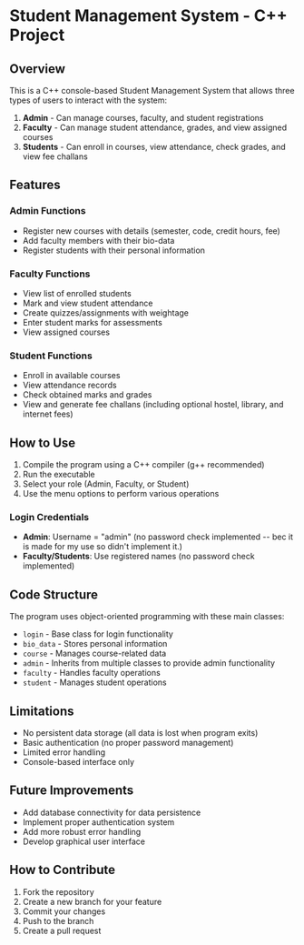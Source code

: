 # Student Management System - C++ Project

## Overview
This is a C++ console-based Student Management System that allows three types of users to interact with the system:
1. **Admin** - Can manage courses, faculty, and student registrations
2. **Faculty** - Can manage student attendance, grades, and view assigned courses
3. **Students** - Can enroll in courses, view attendance, check grades, and view fee challans

## Features

### Admin Functions
- Register new courses with details (semester, code, credit hours, fee)
- Add faculty members with their bio-data
- Register students with their personal information

### Faculty Functions
- View list of enrolled students
- Mark and view student attendance
- Create quizzes/assignments with weightage
- Enter student marks for assessments
- View assigned courses

### Student Functions
- Enroll in available courses
- View attendance records
- Check obtained marks and grades
- View and generate fee challans (including optional hostel, library, and internet fees)

## How to Use

1. Compile the program using a C++ compiler (g++ recommended)
2. Run the executable
3. Select your role (Admin, Faculty, or Student)
4. Use the menu options to perform various operations

### Login Credentials
- **Admin**: Username = "admin" (no password check implemented -- bec it is made for my use so didn't implement it.)
- **Faculty/Students**: Use registered names (no password check implemented)

## Code Structure
The program uses object-oriented programming with these main classes:
- `login` - Base class for login functionality
- `bio_data` - Stores personal information
- `course` - Manages course-related data
- `admin` - Inherits from multiple classes to provide admin functionality
- `faculty` - Handles faculty operations
- `student` - Manages student operations

## Limitations
- No persistent data storage (all data is lost when program exits)
- Basic authentication (no proper password management)
- Limited error handling
- Console-based interface only

## Future Improvements
- Add database connectivity for data persistence
- Implement proper authentication system
- Add more robust error handling
- Develop graphical user interface

## How to Contribute
1. Fork the repository
2. Create a new branch for your feature
3. Commit your changes
4. Push to the branch
5. Create a pull request


